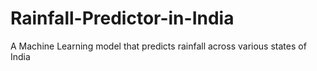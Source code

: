 # Rainfall-Predictor-in-India
A Machine Learning model that predicts rainfall across various states of India

